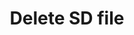 ---
tag: m0030
codes:
- M30
title: Delete SD file
long: 
notes:
- Requires [`SDSUPPORT`](/docs/configuration/configuration.html#sd-card)
parameters:
- tag: filename
  optional: false
  description: The filename of the file to delete.
example:
- pre: Delete the file "/path/to/file.gco"
  code: M30 /path/to/file.gco
examples: 
---